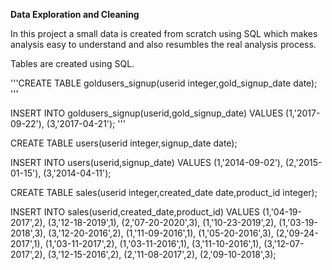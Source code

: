 **Data Exploration and Cleaning**

In this project a small data is created from scratch using SQL which makes analysis easy to understand and also resumbles the real analysis process. 

Tables are created using SQL.

'''CREATE TABLE goldusers_signup(userid integer,gold_signup_date date);
'''

INSERT INTO goldusers_signup(userid,gold_signup_date) 
 VALUES (1,'2017-09-22'),
(3,'2017-04-21');
'''

CREATE TABLE users(userid integer,signup_date date);

INSERT INTO users(userid,signup_date) 
 VALUES (1,'2014-09-02'),
(2,'2015-01-15'),
(3,'2014-04-11');

CREATE TABLE sales(userid integer,created_date date,product_id integer); 

INSERT INTO sales(userid,created_date,product_id) 
 VALUES (1,'04-19-2017',2),
(3,'12-18-2019',1),
(2,'07-20-2020',3),
(1,'10-23-2019',2),
(1,'03-19-2018',3),
(3,'12-20-2016',2),
(1,'11-09-2016',1),
(1,'05-20-2016',3),
(2,'09-24-2017',1),
(1,'03-11-2017',2),
(1,'03-11-2016',1),
(3,'11-10-2016',1),
(3,'12-07-2017',2),
(3,'12-15-2016',2),
(2,'11-08-2017',2),
(2,'09-10-2018',3);

